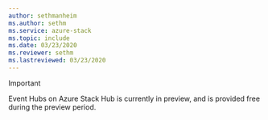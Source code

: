 ```yaml
---
author: sethmanheim
ms.author: sethm
ms.service: azure-stack
ms.topic: include
ms.date: 03/23/2020
ms.reviewer: sethm
ms.lastreviewed: 03/23/2020
---
```


> [!IMPORTANT]
> Event Hubs on Azure Stack Hub is currently in preview, and is provided free during the preview period.